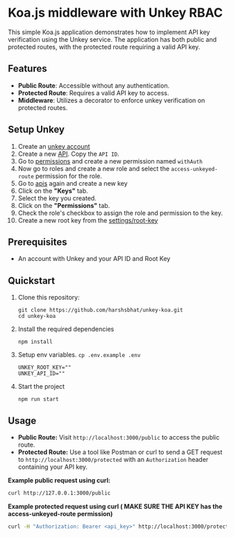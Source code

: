 # Koa.js middleware with Unkey RBAC

This simple Koa.js application demonstrates how to implement API key verification using the Unkey service. The application has both public and protected routes, with the protected route requiring a valid API key.

## Features

- **Public Route**: Accessible without any authentication.
- **Protected Route**: Requires a valid API key to access.
- **Middleware**: Utilizes a decorator to enforce unkey verification on protected routes.

## Setup Unkey

1. Create an [unkey account](http://app.unkey.com/)
2. Create a new [API](https://app.unkey.com/apis). Copy the `API ID`.
3. Go to [permissions](https://app.unkey.com/authorization/permissions) and create a new permission named `withAuth`
4. Now go to roles and create a new role and select the `access-unkeyed-route` permission for the role.
5. Go to [apis](https://app.unkey.com/apis) again and create a new key
6. Click on the **"Keys"** tab.
7. Select the key you created.
8. Click on the **"Permissions"** tab.
9. Check the role's checkbox to assign the role and permission to the key.
10. Create a new root key from the [settings/root-key](https://app.unkey.com/settings/root-keys/)


## Prerequisites

- An account with Unkey and your API ID and Root Key

## Quickstart

1. Clone this repository:
   
   ```
   git clone https://github.com/harshsbhat/unkey-koa.git
   cd unkey-koa
   ```

2. Install the required dependencies

   ```
   npm install
   ```

3. Setup env variables. `cp .env.example .env`

   ```
   UNKEY_ROOT_KEY=""
   UNKEY_API_ID=""
   ```

4. Start the project
   
   ```
   npm run start
   ```

## Usage

- **Public Route:** Visit `http://localhost:3000/public` to access the public route.
- **Protected Route:** Use a tool like Postman or curl to send a GET request to `http://localhost:3000/protected` with an `Authorization` header containing your API key.

**Example public request using curl:**

```bash
curl http://127.0.0.1:3000/public
```

**Example protected request using curl ( MAKE SURE THE API KEY has the access-unkeyed-route permission)**

```bash
curl -H "Authorization: Bearer <api_key>" http://localhost:3000/protected
```

